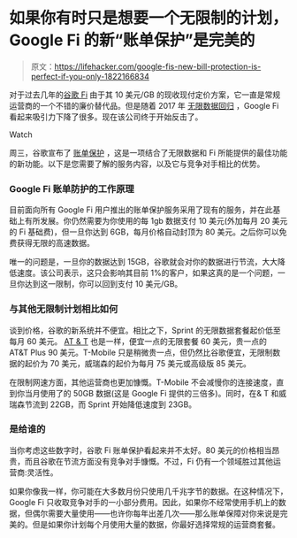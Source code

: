 # 如果你有时只是想要一个无限制的计划，Google Fi 的新“账单保护”是完美的

> 原文：<https://lifehacker.com/google-fis-new-bill-protection-is-perfect-if-you-only-1822166834>

对于过去几年的[谷歌 Fi](https://lifehacker.com/how-to-set-up-google-project-fi-on-your-pixel-2-1819980061) 由于其 10 美元/GB 的现收现付定价方案，它一直是常规运营商的一个不错的廉价替代品。但是随着 2017 年 [无限数据回归](https://gizmodo.com/which-unlimited-data-plan-is-the-best-1792476535) ，Google Fi 看起来吸引力下降了很多。现在该公司终于开始反击了。

Watch

周三，谷歌宣布了 [账单保护](https://blog.google/products/project-fi/bill-protection/) ，这是一项结合了无限数据和 Fi 所能提供的最佳功能的新功能。以下是您需要了解的服务内容，以及它与竞争对手相比的优势。

### Google Fi 账单防护的工作原理

目前面向所有 Google Fi 用户推出的账单保护服务采用了现有的服务，并在此基础上有所发展。你仍然需要为你使用的每 1gb 数据支付 10 美元(外加每月 20 美元的 Fi 基础费)，但一旦你达到 6GB，每月价格自动封顶为 80 美元。之后你可以免费获得无限的高速数据。

唯一的问题是，一旦你的数据达到 15GB，谷歌就会对你的数据进行节流，大大降低速度。该公司表示，这只会影响其目前 1%的客户，如果这真的是一个问题，一旦你达到这一限制，你可以回到支付 10 美元/GB。

### 与其他无限制计划相比如何

谈到价格，谷歌的新系统并不便宜。相比之下，Sprint 的无限数据套餐起价低至每月 60 美元。 [AT & T](https://www.att.com/plans/unlimited-data-plans.html) 也是一样，便宜一点的无限套餐 60 美元，贵一点的 AT&T Plus 90 美元。T-Mobile 只是稍微贵一点，但仍然比谷歌便宜，无限制数据的起价为 70 美元，威瑞森的起价为每月 75 美元或高级版 85 美元。

在限制网速方面，其他运营商也更加慷慨。T-Mobile 不会减慢你的连接速度，直到你当月使用了的 50GB 数据(这是 Google Fi 提供的三倍多)。同时，在& T 和威瑞森节流到 22GB，而 Sprint 开始降低速度到 23GB。

### 是给谁的

当你考虑这些数字时，谷歌 Fi 账单保护看起来并不太好。80 美元的价格相当昂贵，而且谷歌在节流方面没有竞争对手慷慨。不过，Fi 仍有一个领域胜过其他运营商:灵活性。

如果你像我一样，你可能在大多数月份只使用几千兆字节的数据。在这种情况下，Google Fi 只收取竞争对手的一小部分费用。因此，如果你不经常使用手机上的数据，但偶尔需要大量使用——也许你每年出差几次——那么账单保障对你来说是完美的。但是如果你计划每个月使用大量的数据，你最好选择常规的运营商套餐。